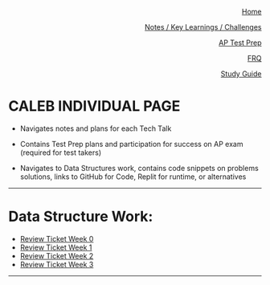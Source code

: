 <p align="right"><a href="https://calebkimsd.github.io/Tri-3-CSA/">Home</a></p>
<p align="right"><a href="https://calebkimsd.github.io/Tri-3-CSA/notes">Notes / Key Learnings / Challenges</a></p>
<p align="right"><a href="https://calebkimsd.github.io/Tri-3-CSA/testprep">AP Test Prep</a></p>
<p align="right"><a href="https://calebkimsd.github.io/Tri-3-CSA/FRQ">FRQ</a></p>
<p align="right"><a href="https://calebkimsd.github.io/Tri-3-CSA/studyguide">Study Guide</a></p>

# CALEB INDIVIDUAL PAGE
- Navigates notes and plans for each Tech Talk

- Contains Test Prep plans and participation for success on AP exam (required for test takers)

- Navigates to Data Structures work, contains code snippets on problems solutions, links to GitHub for Code, Replit for runtime, or alternatives
-----------

# Data Structure Work:
- [Review Ticket Week 0](https://github.com/zenxha/musicgacha/issues/7)
- [Review Ticket Week 1](https://github.com/calebkimsd/Tri-3-CSA/issues/1)
- [Review Ticket Week 2](https://github.com/calebkimsd/Tri-3-CSA/issues/2)
- [Review Ticket Week 3](https://github.com/calebkimsd/Tri-3-CSA/issues/3)

-----------

